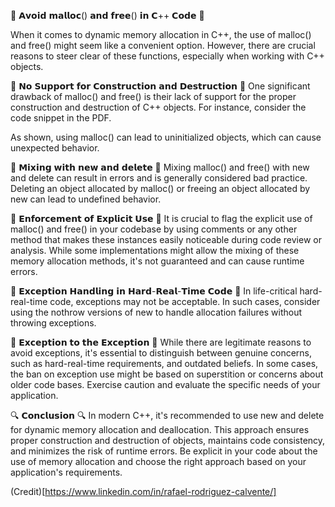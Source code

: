 🚫 𝗔𝘃𝗼𝗶𝗱 𝗺𝗮𝗹𝗹𝗼𝗰() 𝗮𝗻𝗱 𝗳𝗿𝗲𝗲() 𝗶𝗻 𝗖++ 𝗖𝗼𝗱𝗲 🚫

When it comes to dynamic memory allocation in C++, the use of malloc() and free() might seem like a convenient option. However, there are crucial reasons to steer clear of these functions, especially when working with C++ objects.

🚧 𝗡𝗼 𝗦𝘂𝗽𝗽𝗼𝗿𝘁 𝗳𝗼𝗿 𝗖𝗼𝗻𝘀𝘁𝗿𝘂𝗰𝘁𝗶𝗼𝗻 𝗮𝗻𝗱 𝗗𝗲𝘀𝘁𝗿𝘂𝗰𝘁𝗶𝗼𝗻 🚧 One significant drawback of malloc() and free() is their lack of support for the proper construction and destruction of C++ objects. For instance, consider the code snippet in the PDF.

As shown, using malloc() can lead to uninitialized objects, which can cause unexpected behavior.

🔄 𝗠𝗶𝘅𝗶𝗻𝗴 𝘄𝗶𝘁𝗵 𝗻𝗲𝘄 𝗮𝗻𝗱 𝗱𝗲𝗹𝗲𝘁𝗲 🔄 Mixing malloc() and free() with new and delete can result in errors and is generally considered bad practice. Deleting an object allocated by malloc() or freeing an object allocated by new can lead to undefined behavior.

🚨 𝗘𝗻𝗳𝗼𝗿𝗰𝗲𝗺𝗲𝗻𝘁 𝗼𝗳 𝗘𝘅𝗽𝗹𝗶𝗰𝗶𝘁 𝗨𝘀𝗲 🚨 It is crucial to flag the explicit use of malloc() and free() in your codebase by using comments or any other method that makes these instances easily noticeable during code review or analysis. While some implementations might allow the mixing of these memory allocation methods, it's not guaranteed and can cause runtime errors.

🚫 𝗘𝘅𝗰𝗲𝗽𝘁𝗶𝗼𝗻 𝗛𝗮𝗻𝗱𝗹𝗶𝗻𝗴 𝗶𝗻 𝗛𝗮𝗿𝗱-𝗥𝗲𝗮𝗹-𝗧𝗶𝗺𝗲 𝗖𝗼𝗱𝗲 🚫 In life-critical hard-real-time code, exceptions may not be acceptable. In such cases, consider using the nothrow versions of new to handle allocation failures without throwing exceptions.

📢 𝗘𝘅𝗰𝗲𝗽𝘁𝗶𝗼𝗻 𝘁𝗼 𝘁𝗵𝗲 𝗘𝘅𝗰𝗲𝗽𝘁𝗶𝗼𝗻 📢 While there are legitimate reasons to avoid exceptions, it's essential to distinguish between genuine concerns, such as hard-real-time requirements, and outdated beliefs. In some cases, the ban on exception use might be based on superstition or concerns about older code bases. Exercise caution and evaluate the specific needs of your application.

🔍 𝗖𝗼𝗻𝗰𝗹𝘂𝘀𝗶𝗼𝗻 🔍 In modern C++, it's recommended to use new and delete for dynamic memory allocation and deallocation. This approach ensures proper construction and destruction of objects, maintains code consistency, and minimizes the risk of runtime errors. Be explicit in your code about the use of memory allocation and choose the right approach based on your application's requirements.

(Credit)[https://www.linkedin.com/in/rafael-rodriguez-calvente/]
